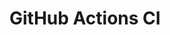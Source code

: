 # GitHub Actions CI














































































































































































































































































































































































































































































































































































































































































































































































































































































































































































































































































































































































































































































































































































































































































































































































































































































































































































































































































